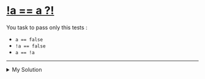 # [!a == a ?!](https://www.codewars.com/kata/59f9796cffe75f9299000025)

You task to pass only this tests :

- `a == false`
- `!a == false`
- `a == !a`

---

<details><summary>My Solution</summary>

```js
const a = "0";
```

</details>
